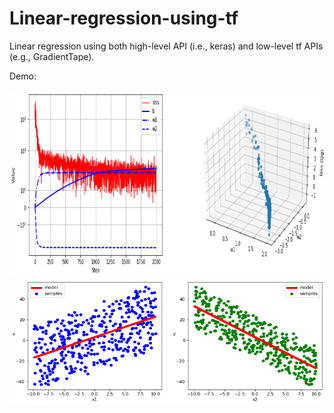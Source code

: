 # Linear-regression-using-tf
Linear regression using both high-level API (i.e., keras) and low-level tf APIs (e.g., GradientTape).

Demo:

<img src="linear_regression_w_loss.png" width="800px" height="300px" />

<img src="linear_regression.png" width="700px" height="200px" />
